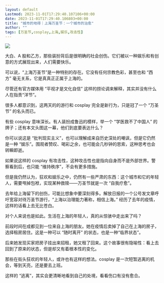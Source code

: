 ```yaml
---
layout: default
Lastmod: 2023-11-01T17:29:40.107106+00:00
date: 2023-11-01T17:29:40.106803+00:00
title: "城市的地得｜上海万圣节：一个城市的治愈"
author: ""
tags: [万圣节,cosplay,上海,娱乐,攻击性]
---
```


![](https://images.weserv.nl/?url=https%3A//chinadigitaltimes.net/chinese/files/2023/10/post-701672-654194a3a8a20.)

大白、A 股和乙方，那些装扮背后是很明确的社会创伤。它们被以一种娱乐和有创意的方式展现出来，人们需要快乐。

可以说，“上海万圣节”是一种特别的存在。它没有任何宗教色彩，甚至也和 “西方” 毫无关系，它是真真正正属于上海的。

尽管还有官方媒体用 “平视才是文化自信” 这样的捞论调来解释，其实并没有什么人在指责“洋节”。

很多人都意识到，这两天的的游行和 cosplay 完全是新行为，只是冠了一个 “万圣节” 的名头而已。

有些 cosplay 意味深长。有人装扮成鲁迅的模样，举一个 “学医救不了中国人” 的牌子；还有本文头图这一幕，他们到底要表达什么？

你可以说这是 “批判现实主义”，也可以理解成来自历史深处的嘲讽，但是它仍然是一种 “娱乐”。围观者赞叹、喝彩之余，也可能会几秒钟的思索，这种思考也会转瞬即逝。

如果说这样的 cosplay 有攻击性，这种攻击性也是指向自身而不是外部世界。警察看到后，也只能 “维持秩序”，不会有更多措施。

但是我仍然认为，狂欢和娱乐之中，仍然有一些严肃的东西：这个城市和它的年轻人，需要甩掉包袱，实现某种救赎——万圣节就是一次 “自我疗愈”。

去年给上海留下的创伤，可能比想象中要深刻得多。解放日报的一个公号发文章呼吁宽容对待万圣节游行，“上海以治理能力著称，相信上海。” 经历了去年的疫情，这样的话看上去无比苍白。

对个人来说也是如此。生活在上海的年轻人，真的从惊骇中走出来了吗？

前段时间在成都见到一位来自上海的朋友。她在疫情后卖掉了自己在上海的房子，选择租房居住。这是一种可以 “随时离开” 的状态，也是一种“临界状态”。

后来她发现买家把房子挂出来招租，她又租了回来。这个故事很有隐喻性：看上去回到了原来的状态，但是却又有着根本性的变化。

那些在街头狂欢的年轻人，或许也有这样的想法。cosplay 是一次短暂逃离的机会，等到天亮，还是要去上班。

这样的 “逃离”，其实会更清晰地看到自己的处境，看看伤口有没有愈合。

